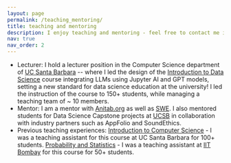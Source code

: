 ```yaml
---
layout: page
permalink: /teaching_mentoring/
title: teaching and mentoring
description: I enjoy teaching and mentoring - feel free to contact me if you'd like to have a chat!
nav: true
nav_order: 2
---
```


* Lecturer: I hold a lecturer position in the Computer Science department of [UC Santa Barbara](https://www.ucsb.edu/) -- where I led the design of the [Introduction to Data Science](https://datascience.ucsb.edu/course/1) course integrating LLMs using Jupyter AI and GPT models, setting a new standard for data science education at the university! I led the instruction of the course to 150+ students, while managing a teaching team of ~ 10 members. 
* Mentor: I am a mentor with [Anitab.org](https://anitab.org/) as well as [SWE](https://swe.org/). I also mentored students for Data Science Capstone projects at [UCSB](https://www.ucsb.edu/) in collaboration with industry partners such as AppFolio and SoundEthics.
* Previous teaching experiences: [Introduction to Computer Science](https://cs.ucsb.edu/education/courses/course-descriptions/introduction-computer-science) - I was a teaching assistant for this course at UC Santa Barbara for 100+ students. [Probability and Statistics](https://www.ee.iitb.ac.in/~bsraj/courses/ee325/infoEE325.pdf) - I was a teaching assistant at [IIT Bombay](https://www.iitb.ac.in/) for this course for 50+ students.
